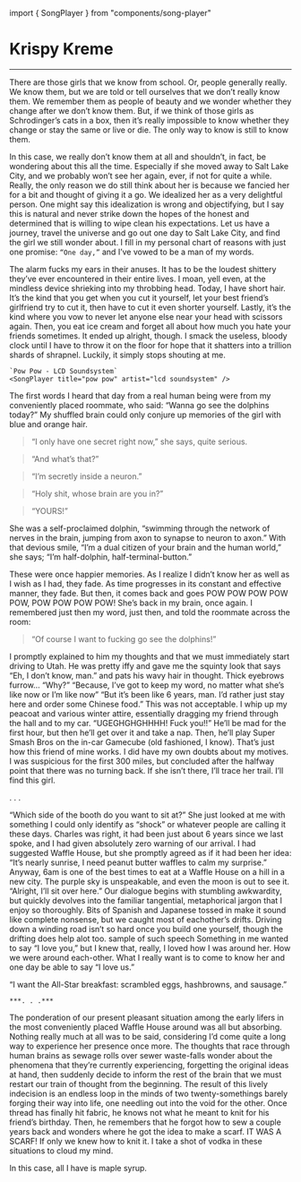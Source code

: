 
import { SongPlayer } from "components/song-player"

# Krispy Kreme
----------------

There are those girls that we know from school. Or, people generally really. We know them, but we are told or tell ourselves that we don’t really know them. We remember them as people of beauty and we wonder whether they change after we don’t know them. But, if we think of those girls as Schrodinger’s cats in a box, then it’s really impossible to know whether they change or stay the same or live or die. The only way to know is still to know them.

In this case, we really don’t know them at all and shouldn’t, in fact, be wondering about this all the time. Especially if she moved away to Salt Lake City, and we probably won’t see her again, ever, if not for quite a while. Really, the only reason we do still think about her is because we fancied her for a bit and thought of giving it a go. We idealized her as a very delightful person. One might say this idealization is wrong and objectifying, but I say this is natural and never strike down the hopes of the honest and determined that is willing to wipe clean his expectations. Let us have a journey, travel the universe and go out one day to Salt Lake City, and find the girl we still wonder about. I fill in my personal chart of reasons with just one promise: `“One day,”` and I’ve vowed to be a man of my words.

The alarm fucks my ears in their anuses. It has to be the loudest shittery they’ve ever encountered in their entire lives. I moan, yell even, at the mindless device shrieking into my throbbing head. Today, I have short hair. It’s the kind that you get when you cut it yourself, let your best friend’s girlfriend try to cut it, then have to cut it even shorter yourself. Lastly, it’s the kind where you vow to never let anyone else near your head with scissors again. Then, you eat ice cream and forget all about how much you hate your friends sometimes. It ended up alright, though. I smack the useless, bloody clock until I have to throw it on the floor for hope that it shatters into a trillion shards of shrapnel. Luckily, it simply stops shouting at me.

    `Pow Pow - LCD Soundsystem`
    <SongPlayer title="pow pow" artist="lcd soundsystem" />

The first words I heard that day from a real human being were from my conveniently placed roommate, who said: “Wanna go see the dolphins today?” My shuffled brain could only conjure up memories of the girl with blue and orange hair.

> “I only have one secret right now,” she says, quite serious.

> “And what’s that?”

> “I’m secretly inside a neuron.”

> “Holy shit, whose brain are you in?”

> “YOURS!”

She was a self-proclaimed dolphin, “swimming through the network of nerves in the brain, jumping from axon to synapse to neuron to axon.” With that devious smile, “I’m a dual citizen of your brain and the human world,” she says; “I’m half-dolphin, half-terminal-button.”

These were once happier memories. As I realize I didn’t know her as well as I wish as I had, they fade. As time progresses in its constant and effective manner, they fade. But then, it comes back and goes POW POW POW POW POW, POW POW POW POW! She’s back in my brain, once again. I remembered just then my word, just then, and told the roommate across the room:

> “Of course I want to fucking go see the dolphins!”

I promptly explained to him my thoughts and that we must immediately start driving to Utah. He was pretty iffy and gave me the squinty look that says “Eh, I don’t know, man.” and pats his wavy hair in thought. Thick eyebrows furrow… “Why?”
“Because, I’ve got to keep my word, no matter what she’s like now or I’m like now”
“But it’s been like 6 years, man. I’d rather just stay here and order some Chinese food.”
This was not acceptable. I whip up my peacoat and various winter attire, essentially dragging my friend through the hall and to my car.
“UGEGHGHGHHHH! Fuck you!!”
He’ll be mad for the first hour, but then he’ll get over it and take a nap. Then, he’ll play Super Smash Bros on the in-car Gamecube (old fashioned, I know). That’s just how this friend of mine works. I did have my own doubts about my motives. I was suspicious for the first 300 miles, but concluded after the halfway point that there was no turning back.
If she isn’t there, I’ll trace her trail. I’ll find this girl.

. . .

“Which side of the booth do you want to sit at?”
She just looked at me with something I could only identify as “shock” or whatever people are calling it these days. Charles was right, it had been just about 6 years since we last spoke, and I had given absolutely zero warning of our arrival.
I had suggested Waffle House, but she promptly agreed as if it had been her idea: “It’s nearly sunrise, I need peanut butter waffles to calm my surprise.” Anyway, 6am is one of the best times to eat at a Waffle House on a hill in a new city. The purple sky is unspeakable, and even the moon is out to see it.
“Alright, I’ll sit over here.”
Our dialogue begins with stumbling awkwardity, but quickly devolves into the familiar tangential, metaphorical jargon that I enjoy so thoroughly. Bits of Spanish and Japanese tossed in make it sound like complete nonsense, but we caught most of eachother’s drifts. Driving down a winding road isn’t so hard once you build one yourself, though the drifting does help alot too.
sample of such speech
Something in me wanted to say “I love you,” but I knew that, really, I loved how I was around her. How we were around each-other. What I really want is to come to know her and one day be able to say “I love us.”

“I want the All-Star breakfast: scrambled eggs, hashbrowns, and sausage.”

    ***. . .***

The ponderation of our present pleasant situation among the early lifers in the most conveniently placed Waffle House around was all but absorbing. Nothing really much at all was to be said, considering I’d come quite a long way to experience her presence once more. The thoughts that race through human brains as sewage rolls over sewer waste-falls wonder about the phenomena that they’re currently experiencing, forgetting the original ideas at hand, then suddenly decide to inform the rest of the brain that we must restart our train of thought from the beginning. The result of this lively indecision is an endless loop in the minds of two twenty-somethings barely forging their way into life, one needling out into the void for the other. Once thread has finally hit fabric, he knows not what he meant to knit for his friend’s birthday. Then, he remembers that he forgot how to sew a couple years back and wonders where he got the idea to make a scarf. IT WAS A SCARF! If only we knew how to knit it. I take a shot of vodka in these situations to cloud my mind.

In this case, all I have is maple syrup.
